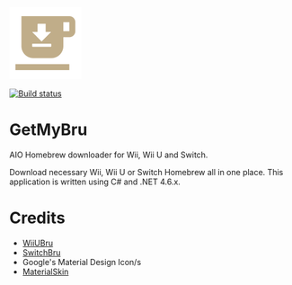 ![Icon](https://raw.githubusercontent.com/DrHacknik/GetMyBru/master/Common/Icons/Icon128.png)

[![Build status](https://ci.appveyor.com/api/projects/status/rv1ka3qoiw4mqn0p/branch/master?svg=true)](https://ci.appveyor.com/project/zoltx23/getmybru/branch/master)
# GetMyBru
AIO Homebrew downloader for Wii, Wii U and Switch. 

Download necessary Wii, Wii U or Switch Homebrew all in one place. 
This application is written using C# and .NET 4.6.x. 

# Credits 
* [WiiUBru](https://wiiubru.com/appstore/#/)
* [SwitchBru](https://switchbru.com/appstore/#/)
* Google's Material Design Icon/s
* [MaterialSkin](https://github.com/IgnaceMaes/MaterialSkin)
